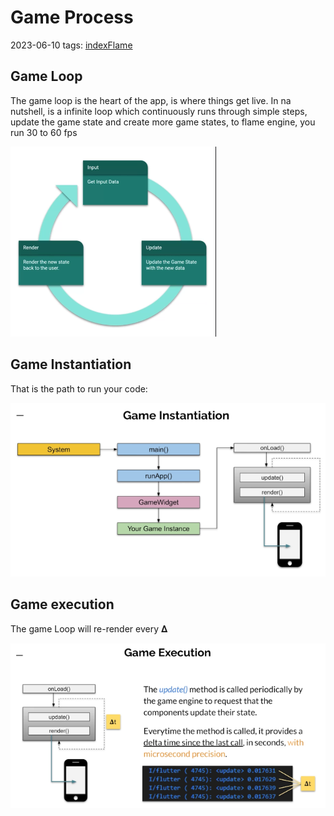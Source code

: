 # Game Process
2023-06-10
tags: [indexFlame](indexFlame.md)

## Game Loop

The game loop is the heart of the app, is where things get live. In na nutshell, is a infinite loop which continuously runs through simple steps, update the game state and create more game states, to flame engine, you run 30 to 60 fps

![](-img/Pasted%20image%2020230610153156.png)


## Game Instantiation 

That is the path to run your code:

![](-img/Pasted%20image%2020230610153633.png)

## Game execution

The game Loop will re-render every 𝚫

![](-img/Pasted%20image%2020230610154409.png)


